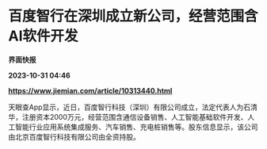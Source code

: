 # 百度智行在深圳成立新公司，经营范围含AI软件开发
**界面快报**

**2023-10-31 04:46**

**https://www.jiemian.com/article/10313440.html**

天眼查App显示，近日，百度智行科技（深圳）有限公司成立，法定代表人为石清华，注册资本2000万元，经营范围含通信设备销售、人工智能基础软件开发、人工智能行业应用系统集成服务、汽车销售、充电桩销售等。股东信息显示，该公司由北京百度智行科技有限公司由全资持股。